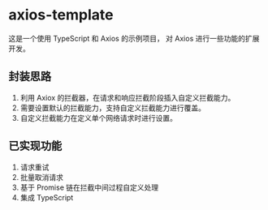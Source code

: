 # axios-template

这是一个使用 TypeScript 和 Axios 的示例项目， 对 Axios 进行一些功能的扩展开发。

## 封装思路

1. 利用 Axiox 的拦截器，在请求和响应拦截阶段插入自定义拦截能力。
2. 需要设置默认的拦截能力，支持自定义拦截能力进行覆盖。
3. 自定义拦截能力在定义单个网络请求时进行设置。

## 已实现功能

1. 请求重试
2. 批量取消请求
3. 基于 Promise 链在拦截中间过程自定义处理
4. 集成 TypeScript
